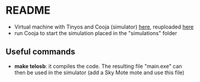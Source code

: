 # README

- Virtual machine with Tinyos and Cooja (simulator) [here](http://home.deib.polimi.it/redondi/IoT/IOT-ubuntu.ova), reuploaded [here](https://mega.nz/#!DFhAjI7I!K-atZGEu6Xm9JS-P3jGtSe7utK3DV6UuFg0XklI6LNw)
- run Cooja to start the simulation placed in the "simulations" folder

## Useful commands

- **make telosb**: it compiles the code. The resulting file "main.exe" can then be used in the simulator (add a Sky Mote mote and use this file)